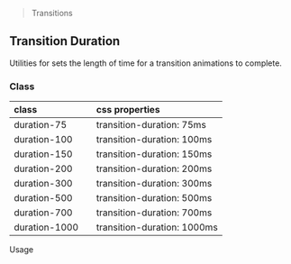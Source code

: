 > Transitions

## Transition Duration

Utilities for sets the length of time for a transition animations to complete.

### Class

| class |   | css properties |
|:--|:--|:--|
| duration-75 |  | transition-duration: 75ms |
| duration-100 |  | transition-duration: 100ms |
| duration-150 |  | transition-duration: 150ms |
| duration-200 |  | transition-duration: 200ms |
| duration-300 |  | transition-duration: 300ms |
| duration-500 |  | transition-duration: 500ms |
| duration-700 |  | transition-duration: 700ms |
| duration-1000 |  | transition-duration: 1000ms |
Usage
